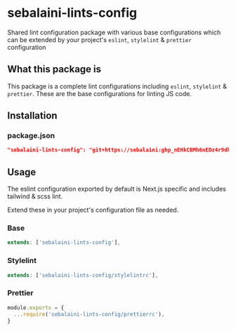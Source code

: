 # sebalaini-lints-config

Shared lint configuration package with various base configurations which can be extended by your project's `eslint`, `stylelint` & `prettier` configuration

## What this package is

This package is a complete lint configurations including `eslint`, `stylelint` & `prettier`. These are the base configurations for linting JS code.

## Installation

### package.json

```json
"sebalaini-lints-config": "git+https://sebalaini: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@github.com/sebalaini/sebalaini-lints-config.git",
```

## Usage

The eslint configuration exported by default is Next.js specific and includes tailwind & scss lint.

Extend these in your project's configuration file as needed.

### Base

```js
extends: ['sebalaini-lints-config'],
```

### Stylelint

```js
extends: ['sebalaini-lints-config/stylelintrc'],
```

### Prettier

```js
module.exports = {
  ...require('sebalaini-lints-config/prettierrc'),
}
```
